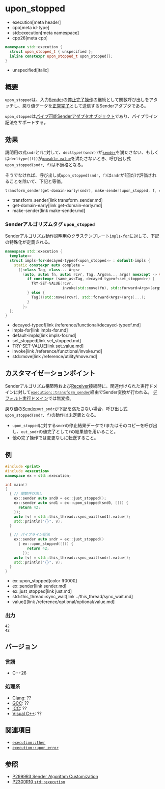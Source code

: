 # upon_stopped
* execution[meta header]
* cpo[meta id-type]
* std::execution[meta namespace]
* cpp26[meta cpp]

```cpp
namespace std::execution {
  struct upon_stopped_t { unspecified };
  inline constexpr upon_stopped_t upon_stopped{};
}
```
* unspecified[italic]

## 概要
`upon_stopped`は、入力[Sender](sender.md)の[停止完了操作](set_stopped.md)の継続として関数呼び出しをアタッチし、戻り値データを[正常完了](set_value.md)として送信するSenderアダプタである。

`upon_stopped`は[パイプ可能Senderアダプタオブジェクト](sender_adaptor_closure.md)であり、パイプライン記法をサポートする。


## 効果
説明用の式`sndr`と`f`に対して、`decltype((sndr))`が[`sender`](sender.md)を満たさない、もしくは`decltype((f))`が[`movable-value`](../movable-value.md)を満たさないとき、呼び出し式`upon_stopped(sndr, f)`は不適格となる。

そうでなければ、呼び出し式`upon_stopped(sndr, f)`は`sndr`が1回だけ評価されることを除いて、下記と等価。

```cpp
transform_sender(get-domain-early(sndr), make-sender(upon_stopped, f, sndr))
```
* transform_sender[link transform_sender.md]
* get-domain-early[link get-domain-early.md]
* make-sender[link make-sender.md]


### Senderアルゴリズムタグ `upon_stopped`
Senderアルゴリズム動作説明用のクラステンプレート[`impls-for`](impls-for.md)に対して、下記の特殊化が定義される。

```cpp
namespace std::execution {
  template<>
  struct impls-for<decayed-typeof<upon_stopped>> : default-impls {
    static constexpr auto complete =
      []<class Tag, class... Args>
        (auto, auto& fn, auto& rcvr, Tag, Args&&... args) noexcept -> void {
          if constexpr (same_as<Tag, decayed-typeof<set_stopped>>) {
            TRY-SET-VALUE(rcvr,
                          invoke(std::move(fn), std::forward<Args>(args)...));
          } else {
            Tag()(std::move(rcvr), std::forward<Args>(args)...);
          }
        };
  };
}
```
* decayed-typeof[link /reference/functional/decayed-typeof.md]
* impls-for[link impls-for.md]
* default-impls[link impls-for.md]
* set_stopped[link set_stopped.md]
* TRY-SET-VALUE[link set_value.md]
* invoke[link /reference/functional/invoke.md]
* std::move[link /reference/utility/move.md]


## カスタマイゼーションポイント
Senderアルゴリズム構築時および[Receiver](receiver.md)接続時に、関連付けられた実行ドメインに対して[`execution::transform_sender`](transform_sender.md)経由でSender変換が行われる。
[デフォルト実行ドメイン](default_domain.md)では無変換。

戻り値の[Sender](sender.md)`out_sndr`が下記を満たさない場合、呼び出し式`upon_stopped(sndr, f)`の動作は未定義となる。

- `upon_stopped`に対する`sndr`の停止結果データで`f`またはそのコピーを呼び出し、`out_sndr`の値完了として`f`の結果値を用いること。
- 他の完了操作では変更なしに転送すること。


## 例
```cpp example
#include <print>
#include <execution>
namespace ex = std::execution;

int main()
{
  { // 関数呼び出し
    ex::sender auto snd0 = ex::just_stopped();
    ex::sender auto snd1 = ex::upon_stopped(snd0, []() {
      return 42;
    });
    auto [v] = std::this_thread::sync_wait(snd1).value();
    std::println("{}", v);
  }

  { // パイプライン記法
    ex::sender auto sndr = ex::just_stopped()
      | ex::upon_stopped([]() {
          return 42;
        });
    auto [v] = std::this_thread::sync_wait(sndr).value();
    std::println("{}", v);
  }
}
```
* ex::upon_stopped[color ff0000]
* ex::sender[link sender.md]
* ex::just_stopped[link just.md]
* std::this_thread::sync_wait[link ../this_thread/sync_wait.md]
* value()[link /reference/optional/optional/value.md]

### 出力
```
42
42
```


## バージョン
### 言語
- C++26

### 処理系
- [Clang](/implementation.md#clang): ??
- [GCC](/implementation.md#gcc): ??
- [ICC](/implementation.md#icc): ??
- [Visual C++](/implementation.md#visual_cpp): ??


## 関連項目
- [`execution::then`](then.md)
- [`execution::upon_error`](upon_error.md)


## 参照
- [P2999R3 Sender Algorithm Customization](https://www.open-std.org/jtc1/sc22/wg21/docs/papers/2023/p2999r3.html)
- [P2300R10 `std::execution`](https://www.open-std.org/jtc1/sc22/wg21/docs/papers/2024/p2300r10.html)
